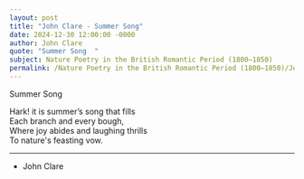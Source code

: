 ```yaml
---
layout: post
title: "John Clare - Summer Song"
date: 2024-12-30 12:00:00 -0000
author: John Clare
quote: "Summer Song  "
subject: Nature Poetry in the British Romantic Period (1800–1850)
permalink: /Nature Poetry in the British Romantic Period (1800–1850)/John Clare/John Clare - Summer Song
---
```


Summer Song  

Hark! it is summer’s song that fills  
Each branch and every bough,  
Where joy abides and laughing thrills  
To nature's feasting vow.

---

- John Clare
